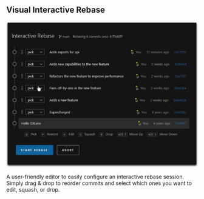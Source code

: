## Visual Interactive Rebase

<p align="center">
  <img src="../../images/docs/rebase.gif" alt="Interactive rebase editor"/>
</p>

A user-friendly editor to easily configure an interactive rebase session. Simply drag & drop to reorder commits and select which ones you want to edit, squash, or drop.
